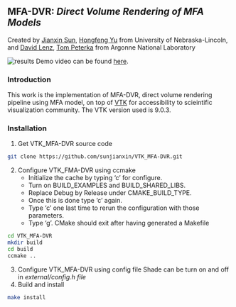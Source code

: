 ## MFA-DVR: *Direct Volume Rendering of MFA Models*
Created by <a href="https://github.com/sunjianxin" target="_blank">Jianxin Sun</a>, <a href="http://vis.unl.edu/~yu/" target="_blank">Hongfeng Yu</a> from University of Nebraska-Lincoln, and <a href="https://mathweb.ucsd.edu/~dlenz/" target="_blank">David Lenz</a>, <a href="https://www.mcs.anl.gov/~tpeterka/" target="_blank">Tom Peterka</a> from Argonne National Laboratory

![results](https://github.com/sunjianxin/VTK_MFA-DVR/blob/main/doc/teaser.png)
Demo video can be found <a href="https://youtu.be/FHzvs5nITpw" target="_blank">here</a>.

### Introduction
This work is the implementation of MFA-DVR, direct volume rendering pipeline using MFA model, on top of <a href="https://github.com/Kitware/VTK" target="_blank">VTK</a> for accessibility to scieintific visualization community. The VTK version used is 9.0.3. 
   
### Installation
1. Get VTK_MFA-DVR source code
```bash
git clone https://github.com/sunjianxin/VTK_MFA-DVR.git
```
2. Configure VTK_FMA-DVR using ccmake
    * Initialize the cache by typing ‘c’ for configure.
    * Turn on BUILD_EXAMPLES and BUILD_SHARED_LIBS.
    * Replace Debug by Release under CMAKE_BUILD_TYPE.
    * Once this is done type ‘c’ again.
    * Type ‘c’ one last time to rerun the configuration with those parameters.
    * Type ‘g’. CMake should exit after having generated a Makefile
```bash
cd VTK_MFA-DVR
mkdir build
cd build
ccmake ..
```
3. Configure VTK_MFA-DVR using config file
Shade can be turn on and off in *external/config.h file*
4. Build and install
```bash
make install
```

